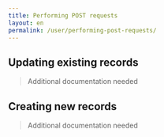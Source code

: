```yaml
---
title: Performing POST requests
layout: en
permalink: /user/performing-post-requests/
---
```

## Updating existing records

> Additional documentation needed

## Creating new records

> Additional documentation needed
